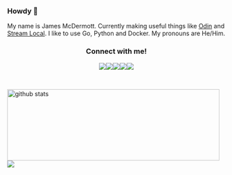 ### Howdy 🤠

My name is James McDermott. Currently making useful things like [Odin](https://github.com/theycallmemac/odin) and [Stream Local](https://github.com/stream-local). I like to use Go, Python and Docker. My pronouns are He/Him.

<h3 align="center">Connect with me!</h3>
<p align="center">
  <a href="https://twitter.com/theycallmemac_"><img src="https://img.icons8.com/plasticine/100/000000/twitter.png"/></a><a href="https://www.linkedin.com/in/jamesmcdermott7/"><img src="https://img.icons8.com/plasticine/100/000000/linkedin.png"/></a><a href="https://www.instagram.com/jamesmcdermott31/"><img src="https://img.icons8.com/plasticine/100/000000/instagram.png"/></a><a href="mailto:james.mcdermott7@mail.dcu.ie"><img src="https://img.icons8.com/plasticine/100/000000/email-sign.png"/></a><a href="https://jamesmcdermott.ie"><img src="https://img.icons8.com/plasticine/100/000000/external-link.png"/></a>
</p>
<br>
<p>
  <img align="left" width="490" height="165" src="https://github-readme-stats.vercel.app/api?username=theycallmemac&show_icons=true&title_color=fffffff&icon_color=000000&text_color=000000" alt="github stats"/>
  <a href="https://github.com/anuraghazra/github-readme-stats">
    <img align="center" src="https://github-readme-stats.vercel.app/api/top-langs/?username=theycallmemac" />
  </a>
</p>
